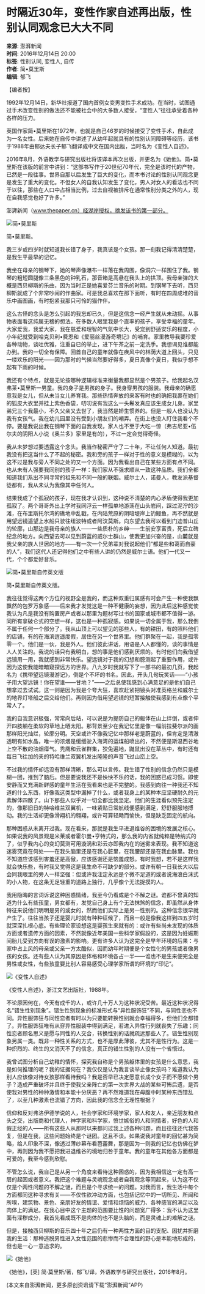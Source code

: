 # 时隔近30年，变性作家自述再出版，性别认同观念已大大不同

**来源**: 澎湃新闻  
**时间**: 2016年12月14日 20:00  
**标签**: 性别认同, 变性人, 自传  
**作者**: 简•莫里斯  
**编辑**: 郁飞  

【编者按】

1992年12月14日，新华社报道了国内首例女变男变性手术成功。在当时，试图通过手术改变性别的做法还不能被社会中的大多数人接受，“变性人”往往承受着各种各样的压力。

英国作家简•莫里斯在1972年，也就是自己46岁的时候接受了变性手术，自此成为一名女性。后来她在自传中讲述了从幼年起就具有的性别认同障碍等经历，该书于1988年由郁达夫长子郁飞翻译成中文在国内出版，当时名为《变性人自述》。

2016年8月，外语教学与研究出版社将该译本再次出版，并更名为《她他》。简•莫里斯在该版的前言中讲到：“这部书写作于20世纪70年代，完全是该时代的产物，已然是一段往事。世界自那以后发生了巨大的变化，而本书讨论的性别认同观念更是发生了重大的变化。不但女人的自我认知发生了变化，男人对女人的看法也不同于以往，那些在人口中占相当比例，过去自视被排斥在通常性别分类之外的人，现在自我感觉也好了许多。”

澎湃新闻（www.thepaper.cn）经湖岸授权，摘发该书的第一部分。

![简•莫里斯](http://image.thepaper.cn/www/image/5/343/154.jpg)

简•莫里斯。

我三岁或四岁时就知道我长错了身子，我真该是个女孩。那一刻我记得清清楚楚，是我生平最早的记忆。

我坐在母亲的钢琴下，她的琴声像瀑布一样落在我周围，像洞穴一样围住了我。钢琴的粗短圆腿像三条黑色的钟乳石，那音箱是高悬在我头上的拱顶。我母亲弹的大概是西贝柳斯的乐曲，因为当时正是她喜爱芬兰音乐的时期。到钢琴下去听，西贝柳斯就成了个非常吵闹的作曲家。可是我总喜欢在那下面听，有时在四周成堆的音乐中画图画，有时抱紧我那只可怜的猫作伴。

这么古怪的念头是怎么引起的我忘却已久，但是这信念一经产生就从未动摇。从事物表面看这纯属无稽的想法。在多数人眼里我是个直率的孩子，享受幸福的童年。大家爱我，我爱大家，我在慈爱和理智的气氛中长大，受宠到舒适安乐的程度，小小年纪就受到哈克贝利•费恩和《爱丽丝漫游奇境记》的哺育。家里教导我要珍爱各种动物，谈吐优雅，注重自已的举止，进下午茶之前一定洗手。我想谒见谁都能办到。我的一切全有保障。回首自己的童年就像在疾风中的林荫大道上回头，只见一缕欢乐的阳光——因为那时的气候当然要好得多，夏日真像个夏日，我似乎想不起有下雨的时候。

我还有个特点，就是无论按哪种逻辑标准来衡量我都显然是个男孩子。给我起名汉弗莱•莫里斯一男童。我的身子是男孩的身子。我身穿男孩的服装。我母亲的确愿意我是女儿，但从未当女儿养育我。那些热情奔放的来客有时也的确把我裹在她们的狐皮大衣里并挂上紫色香袋，叨叨说有我这么一头鬈发真应该生成女儿身。家里弟兄三个我最小，不久父亲又去世了，我当然是娇生惯养的。但是一般人也没认为我有女孩气。我在幼儿园里没有受到小朋友们的嘲弄。在街上也没人盯住我看个不停。要是我说出我在钢琴下面的自我发现，家人也不至于大吃一惊（弗吉尼亚•伍尔夫的阴阳人小说《奥兰多》家里是有的），不过一定会觉得奇怪。

我从未梦想过要透露这个念头。我当作秘密严守了二十年，不让任何人知道。最初我没有把这当什么了不起的秘密。我和旁的孩子一样对于性的意义是模糊的，以为这不过是我与旁人不同之处的又一个方面。因为我看出自己在某些方面有点不同。也从未有人强要我同别的孩子一样：我们家从不强求顺从一致这种品质。我们全都知道我们系出不同寻常的祖先和不同一般的联姻。威尔士人，诺曼人，教友派基督徒都有，我从未认为我像其中任何人。

结果我成了个孤寂的孩子，现在我才认识到，这种说不清楚的内心矛盾使得我更加孤寂了。两个哥哥外出上学时我同浮云一样孤单地游荡在山头岩间，踩过泥泞的沙滩，在布里斯托尔湾的礁地中乱戳，在内陆荒原的阴暗堤岸上钓鳗鱼，再不然就是用望远镜遥望上水船只驶往纽波特或者阿汶莫斯。向东望去我可以看到门迪普山丘的轮廓，山那边是我母亲的族人——一些质朴的乡绅——生前安享富贵，死后立碑纪念的地方。向西望去可以见到蔚蓝的威尔士群山，使我更加兴奋的是，山麓就是我父亲的族人世居的地方——有一次一个兄弟辈对我说起他们“都是些和蔼而自豪的人”，我们这代人还记得他们之中有些人讲的仍然是威尔士语。他们一代又一代，个个都爱好音乐。

![简•莫里斯自传英文版](http://image.thepaper.cn/www/image/5/343/130.jpg)

简•莫里斯自传英文版。

我往往觉得这两个方位的视野全是我的，而这种双重归属感有时会产生一种使我飘飘然的包罗万象感——后来我才发觉这是一种不健康的妄想，因为此后这种感觉使我认为凡是我没有购置房产或者以那里为题材写过书的国家或城市都不值得一游。同所有拿破仑式的空想一样，这也是一种孤寂感。如果说一切全属于我，那么我倒不属于任何一个部分了。我从山顶上可以望见的那些人，有的耕田，有的照料他们的店铺，有的在海滨逍遥度假，居住在另一个世界里。他们群聚在一起，我是孤零零一个。他们是一伙，我是外人。他们彼此讲话，用语是人人都懂的，谈的事情是人人关注的。我说的话只有我明白，想的事是他们感到厌烦的。有时他们向我借望远镜用一用，我就感到非常快乐。望远镜对于我的幻想和臆测起了重要作用，或许因为这使我能暗暗窥探远方的世界。八九岁时我就写下了一部书的最初几页，我起名为《携带望远镜漫游记》，倒是个不坏的书名。因此，开头几句玩笑话——“小孩子用大望远镜！你在望谁——甘地？”——之后总使我感到心满意足的是他们自己想拿过去试试。这一则是因为我是个夸大狂，喜欢赶紧把镜头对准英格兰和威尔士的地界灯塔船之后交给他们。再则因为借用望远镜的短暂接触使我感到有点像个平常人了。

我的自我意识极强，常常向后站，可以说是为提防自己的躯体在山上绊倒，或者伸开四肢躺在柔软的草地上晒太阳。那背景至少在我记忆里是像一幅前拉斐尔派的画那样阳光灿烂，轮廓分明。天空或许不像我记忆中那样老是蔚蓝的，但肯定是清澈透明有如水晶，唯一的浓烟是缓缓驶入海湾的运煤船喷出的，不然便是斯温西谷地上空不散的油烟瘴气。秃鹰和云雀群集，狡兔遍地，鼬鼠出没在草丛中，有时还有每日飞往加的夫的特哈维兰双翼机发出隆隆的声音飞过山峦上空。

不过我的情怀却远没有那样清晰，那么可以言传。我生错了性别的信念仍然只是模糊一团，推到了脑后。但是要说我还不是怏怏不乐的话，我的困惑已成习惯。即使安静而又充满新鲜感的童年生活在我看来也是不完整的。我感到向往一种我还不知道的什么东西，好像我这类型中漏掉了什么，或者我身上的某种本应坚硬耐久的元素解体四散了。山下那些人似乎对一切全都比我坚定。他们的生涯看似预先注定的，像那旧日的特哈维兰双翼机，一味紧贴日常航线便感到满足，舒舒服服地搏动。我的生活却更像滑翔机的翱翔，或许可算轻飏而愉快，但是缺乏固定的航向。

那种困惑从未离开过我。现在看来，那就是我生平进退维谷的困境的发展之核心。如果说我的风景观是米莱或者霍尔曼•亨特式的，那么我的内省就纯粹是特纳式的了，似乎我内心的变幻莫测可用漩涡和彩云亦即我内在的迷雾来表现。我不知道这迷雾究竟在何处——在我头脑里还是在我心脏里，在我腰部还是在我血脉里。我也不知道应该感到害羞还是高傲，应该感谢还是恼羞成怒。有时我想，若不是这样我就会快乐些，有时我又觉得这是我生命不可缺少的部分。或许有朝一日我长大以后会同我眼里的旁人一样坚强：但或许我注定永远是个微不足道的或者说海浪白沬式的小人物，在这条无足轻重的道路上独行，几乎像个无法捉摸的人。

我用隐晦的言词诉说这种困惑情绪，我至今仍看成是个不解之谜。谁都不曾真的知道为什么有些孩童，男女都有，发觉自己身上有个无法抹煞的信念，即虽然从身体特征来说他们明明是男的或女的，然而他们实际上是另一性别的。这种信念很早就产生了。往往当孩子还是婴儿时就有种种征候了，而且一般是像我这样到四五岁时就深深扎根心底。有些理论家设想这是婴孩生来就有的：或许有些尚未发现的体质方面或者遗传方面的因素，不然就像近年美国一些科学家假設的，这是因为妊娠期间胎儿受到方向有误的激素的影响。更有许多人认为这完全是早年环境的后果：与家中占上风的母亲或父亲一方太酷似，因而幼年时期便是个女性化的男孩或者像男孩的女孩。还有些人认为其原因是体格和环境各占一半——谁也不是生来便完全是男性或女性，有些孩童要比别人容易感受心理学家所谓的环境的“印记”。

![《变性人自述》](http://image.thepaper.cn/www/image/5/343/132.jpg)

《变性人自述》，浙江文艺出版社，1988年。

不论原因何在，今天有成千的人，或许几十万人为这种状况受苦。最近这种状况得名“错生性别现象”。错生性别现象的标准形式与“异性服饰狂”不同，与同性恋也不同。异性服饰狂与同性恋者有时以为只要能转换性别就会幸福得多，但他们全都错了。异性服饰狂唯有从穿异性服装中得到满足，若进入异性行列就丧失了乐趣；同性恋者顾名思义是愿与同性的人交合，转换性别的话就疏远那些人了。错生性别现象另属一类。既非一种性关系的方式，也不是厚此薄彼，尤其不是性行为。这是一种炽烈的、终生的又消灭不了的信念，真正的错生性别的人没有一个省悟过。

我曾试图分析自己幼稚的情怀，探究我自称是个男孩躯体里的女孩是什么意思，我是如何推理的呢？我的证据何在？我仅仅是认为我言谈举止像女孩吗？难道我认为别人应该像对待女孩那样看待我吗？我是否早已决定愿意长成个女子而不愿做个男子？造成严重破坏并且终于使我父亲阵亡的第一次世界大战的某些可怖后遗，是否使我对男性的种种激情和本能十分厌恶？再不然难道我在母腹中时某种东西错乱了，以至几种激素也流错了方向，因此我的信念全无理性根据？

信仰和反对弗洛伊德学说的人，社会学家和环境学家，家人和友人，亲近朋友和点头之交，出版商和代理人，神学家和科学家，愤世嫉俗的人和同情者，好色的人和假正经的人——所有这些人从那时以来都问过我上述各种问题，而且往往还代我答复，但是在我，这些问题始终是个谜团。这且不谈。如果说我对童年的回忆甚为简略，给人印象不深，像透过薄纱幕布看芭蕾舞，那是因为一则我的记忆也仿佛在梦中，再则因为我不愿把我进退维谷的境地归咎于童年。我的童年在其他各方面都是可爱的，我至今感到欣慰。

不管怎么说，我自己是从另一个角度来看待这种困惑的，因为我相信这一定有高一层的起因或者意义。我把这个难题与灵魂观念或者自我观念等同起来，认为这不仅仅是个两性问题的不解之谜，而且是个寻求统一的问题。对我而言，我生活中每个方面都同这种寻求有关——不仅性欲冲动方面，也包括记忆中的一切所见、所闻和所嗅，建筑物、景色、亲朋好友的情谊、爱情和烦恼的威力、各种感官的满足以及肉体上的满足。在我心目中这个主题的范围要比性的问题宽广得多：我不认为这里面有淫秽成分，我首先看成既不是肉体的也不是头脑的，而是灵魂上的难解之谜。

但是，接触西贝柳斯的音乐四十年之后仍有一种两性方面的目的支配、困扰并折磨我的生活：那种逃脱男性进入女性范围的悲惨而不合理性的野心是本能地形成的，但也是一心一意追求的。

![《她他》](http://image.thepaper.cn/www/image/5/343/59.jpg)

《她他》，[英] 简·莫里斯/著，郁飞/译，外语教学与研究出版社，2016年8月。  

(本文来自澎湃新闻，更多原创资讯请下载“澎湃新闻”APP)